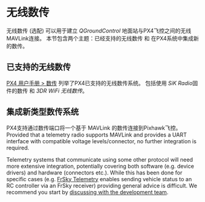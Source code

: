 # 无线数传

无线数传 (选配) 可以用于建立 *QGroundControl* 地面站与PX4飞控之间的无线MAVLink连接。 本节包含两个主题：已经支持的无线数传 和 在PX4系统中集成新的数传。

## 已支持的无线数传

[PX4 用户手册 > 数传](http://docs.px4.io/en/telemetry/) 列举了PX4已支持的无线数传系统。 包括使用 *SiK Radio*固件的数传 和 *3DR WiFi 无线数传*。

## 集成新类型数传系统

PX4支持通过数传端口将一个基于 MAVLink 的数传连接到Pixhawk飞控。 Provided that a telemetry radio supports MAVLink and provides a UART interface with compatible voltage levels/connector, no further integration is required.

Telemetry systems that communicate using some other protocol will need more extensive integration, potentially covering both software (e.g. device drivers) and hardware (connectors etc.). While this has been done for specific cases (e.g. [FrSky Telemetry](https://docs.px4.io/en/peripherals/frsky_telemetry.html) enables sending vehicle status to an RC controller via an FrSky receiver) providing general advice is difficult. We recommend you start by [discussing with the development team](../README.md#support).